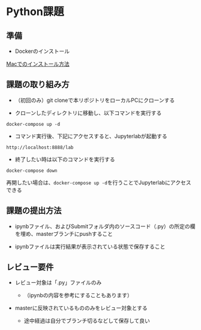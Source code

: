# Python課題

## 準備

- Dockerのインストール

[Macでのインストール方法](https://docs.docker.com/docker-for-mac/install/)


## 課題の取り組み方

- （初回のみ）git cloneで本リポジトリをローカルPCにクローンする

- クローンしたディレクトリに移動し、以下コマンドを実行する

```
docker-compose up -d
```

- コマンド実行後、下記にアクセスすると、Jupyterlabが起動する

```
http://localhost:8888/lab
```

- 終了したい時は以下のコマンドを実行する

```
docker-compose down
```

再開したい場合は、`docker-compose up -d`を行うことでJupyterlabにアクセスできる


## 課題の提出方法

- ipynbファイル、およびSubmitフォルダ内のソースコード（.py）の所定の欄を埋め、masterブランチにpushすること

- ipynbファイルは実行結果が表示されている状態で保存すること

## レビュー要件

- レビュー対象は「.py」ファイルのみ
	- （ipynbの内容を参考にすることもあります）

- masterに反映されているもののみをレビュー対象とする
	- 途中経過は自分でブランチ切るなどして保存して良い
